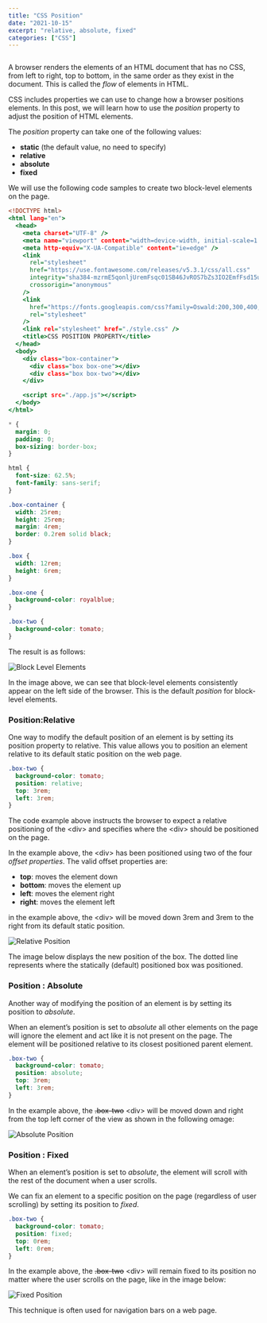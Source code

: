 ```yaml
---
title: "CSS Position"
date: "2021-10-15"
excerpt: "relative, absolute, fixed"
categories: ["CSS"]
---
```


```toc

```

A browser renders the elements of an HTML document that has no CSS, from left to right, top to bottom, in the same order as they exist in the document. This is called the _flow_ of elements in HTML.

CSS includes properties we can use to change how a browser positions elements. In this post, we will learn how to use the _position_ property to adjust the position of HTML elements.

The _position_ property can take one of the following values:

- **static** (the default value, no need to specify)
- **relative**
- **absolute**
- **fixed**

We will use the following code samples to create two block-level elements on the page.

```html:title=index.html {numberLines}
<!DOCTYPE html>
<html lang="en">
  <head>
    <meta charset="UTF-8" />
    <meta name="viewport" content="width=device-width, initial-scale=1.0" />
    <meta http-equiv="X-UA-Compatible" content="ie=edge" />
    <link
      rel="stylesheet"
      href="https://use.fontawesome.com/releases/v5.3.1/css/all.css"
      integrity="sha384-mzrmE5qonljUremFsqc01SB46JvROS7bZs3IO2EmfFsd15uHvIt+Y8vEf7N7fWAU"
      crossorigin="anonymous"
    />
    <link
      href="https://fonts.googleapis.com/css?family=Oswald:200,300,400,500|Roboto+Condensed:300,300i,400,400i,700,700i"
      rel="stylesheet"
    />
    <link rel="stylesheet" href="./style.css" />
    <title>CSS POSITION PROPERTY</title>
  </head>
  <body>
    <div class="box-container">
      <div class="box box-one"></div>
      <div class="box box-two"></div>
    </div>

    <script src="./app.js"></script>
  </body>
</html>
```

```css:title=style.css {numberLines}
* {
  margin: 0;
  padding: 0;
  box-sizing: border-box;
}

html {
  font-size: 62.5%;
  font-family: sans-serif;
}

.box-container {
  width: 25rem;
  height: 25rem;
  margin: 4rem;
  border: 0.2rem solid black;
}

.box {
  width: 12rem;
  height: 6rem;
}

.box-one {
  background-color: royalblue;
}

.box-two {
  background-color: tomato;
}
```

The result is as follows:

![Block Level Elements](../images/cssPosition/blockLevel.png)

In the image above, we can see that block-level elements consistently appear on the left side of the browser. This is the default _position_ for block-level elements.

### Position:Relative

One way to modify the default position of an element is by setting its position property to relative. This value allows you to position an element relative to its default static position on the web page.

```css {numberLines, 3-5}
.box-two {
  background-color: tomato;
  position: relative;
  top: 3rem;
  left: 3rem;
}
```

The code example above instructs the browser to expect a relative positioning of the \<div> and specifies where the \<div> should be positioned on the page.

In the example above, the \<div> has been positioned using two of the four _offset properties_. The valid offset properties are:

- **top**: moves the element down
- **bottom**: moves the element up
- **left**: moves the element right
- **right**: moves the element left

in the example above, the \<div> will be moved down 3rem and 3rem to the right from its default static position.

![Relative Position](../images/cssPosition/relative.png)

The image below displays the new position of the box. The dotted line represents where the statically (default) positioned box was positioned.

### Position : Absolute

Another way of modifying the position of an element is by setting its position to _absolute_.

When an element’s position is set to _absolute_ all other elements on the page will ignore the element and act like it is not present on the page. The element will be positioned relative to its closest positioned parent element.

```css {numberLines, 3-5}
.box-two {
  background-color: tomato;
  position: absolute;
  top: 3rem;
  left: 3rem;
}
```

In the example above, the ~~.box-two~~ \<div> will be moved down and right from the top left corner of the view as shown in the following omage:

![Absolute Position](../images/cssPosition/absolute.png)

### Position : Fixed

When an element’s position is set to _absolute_, the element will scroll with the rest of the document when a user scrolls.

We can fix an element to a specific position on the page (regardless of user scrolling) by setting its position to _fixed_.

```css {numberLines, 3-5}
.box-two {
  background-color: tomato;
  position: fixed;
  top: 0rem;
  left: 0rem;
}
```

In the example above, the ~~.box-two~~ \<div> will remain fixed to its position no matter where the user scrolls on the page, like in the image below:

![Fixed Position](../images/cssPosition/fixed.png)

This technique is often used for navigation bars on a web page.
